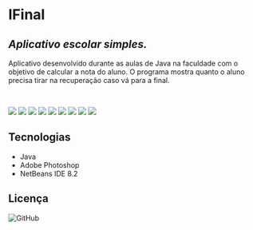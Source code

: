 # IFinal
## _Aplicativo escolar simples._
Aplicativo desenvolvido durante as aulas de Java na faculdade com o objetivo de calcular a nota do aluno. O programa mostra quanto o aluno precisa tirar na recuperação caso vá para a final.

<br/>

![](https://github.com/erickwelber/IFinal/blob/master/Imagens/Final1.PNG) ![](https://github.com/erickwelber/IFinal/blob/master/Imagens/Final2.PNG) ![](https://github.com/erickwelber/IFinal/blob/master/Imagens/Final3.PNG) ![](https://github.com/erickwelber/IFinal/blob/master/Imagens/Final4.PNG) ![](https://github.com/erickwelber/IFinal/blob/master/Imagens/Final5.PNG) ![](https://github.com/erickwelber/IFinal/blob/master/Imagens/Final6.PNG) ![](https://github.com/erickwelber/IFinal/blob/master/Imagens/Final7.PNG) ![](https://github.com/erickwelber/IFinal/blob/master/Imagens/Final8.PNG) ![](https://github.com/erickwelber/IFinal/blob/master/Imagens/Final9.PNG)

## Tecnologias
- Java
- Adobe Photoshop
- NetBeans IDE 8.2

## Licença
![GitHub](https://img.shields.io/github/license/erickwelber/IFinal)
